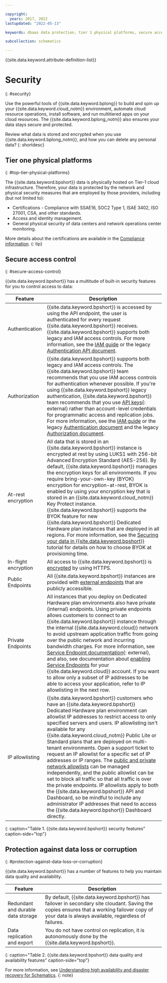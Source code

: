 ```yaml
---

copyright:
  years: 2017, 2022
lastupdated: "2022-05-13"

keywords: dbaas data protection, tier 1 physical platforms, secure access control, data loss, corruption, byok, encryption, protection 

subcollection: schematics

---
```


{{site.data.keyword.attribute-definition-list}}

# Security
{: #security}

Use the powerful tools of {{site.data.keyword.bplong}} to build and spin up your {{site.data.keyword.cloud_notm}} environment, automate cloud resource operations, install software, and run multitiered apps on your cloud resources. The {{site.data.keyword.bplong_notm}} also ensures your data stays secure and protected.

Review what data is stored and encrypted when you use {{site.data.keyword.bplong_notm}}, and how you can delete any personal data? 
{: shortdesc}

## Tier one physical platforms
{: #top-tier-physical-platforms}

The {{site.data.keyword.bpshort}} data is physically hosted on Tier-1 cloud infrastructure. Therefore, your data is protected by the network and physical security measures that are employed by those providers, including (but not limited to):

- Certifications - Compliance with SSAE16, SOC2 Type 1, ISAE 3402, ISO 27001, CSA, and other standards.
- Access and identity management.
- General physical security of data centers and network operations center monitoring.

More details about the certifications are available in the [Compliance information](/docs/security-compliance?topic=security-compliance-getting-started).
{: tip}

## Secure access control
{: #secure-access-control}

{{site.data.keyword.bpshort}} has a multitude of built-in security features for you to control access to data:

Feature | Description
--------|------------
Authentication | {{site.data.keyword.bpshort}} is accessed by using the API endpoint, the user is authenticated for every request {{site.data.keyword.bpshort}} receives. {{site.data.keyword.bpshort}} supports both legacy and IAM access controls. For more information, see the [IAM guide](/docs/account?topic=account-userroles) or the legacy [Authentication API document](/apidocs/schematics/schematics#authentication).
Authorization | {{site.data.keyword.bpshort}} supports both legacy and IAM access controls. The {{site.data.keyword.bpshort}} team recommends that you use IAM access controls for authentication whenever possible. If you're using {{site.data.keyword.bpshort}} legacy authentication, {{site.data.keyword.bpshort}} team recommends that you use [API keys](/apidocs/schematics/schematics#introduction){: external} rather than account-level credentials for programmatic access and replication jobs. For more information, see the [IAM guide](/docs/schematics?topic=schematics-access) or the legacy [Authentication document](/docs/schematics?topic=schematics-setup-api) and the legacy [Authorization document](/apidocs/schematics/schematics#authorization).
At-rest encryption | All data that is stored in an {{site.data.keyword.bpshort}} instance is encrypted at rest by using LUKS1 with 256-bit Advanced Encryption Standard (AES-256). By default, {{site.data.keyword.bpshort}} manages the encryption keys for all environments. If you require bring-your-own-key (BYOK) encryption for encryption-at-rest, BYOK is enabled by using your encryption key that is stored in an {{site.data.keyword.cloud_notm}} Key Protect instance. {{site.data.keyword.bpshort}} supports the BYOK feature for new {{site.data.keyword.bpshort}} Dedicated Hardware plan instances that are deployed in all regions. For more information, see the [Securing your data in {{site.data.keyword.bpshort}}](/docs/schematics?topic=schematics-secure-data) tutorial for details on how to choose BYOK at provisioning time. 
In-flight encryption | All access to {{site.data.keyword.bpshort}} is [encrypted](/docs/schematics?topic=schematics-secure-data#pi-encrypt) by using HTTPS.
Public Endpoints | All {{site.data.keyword.bpshort}} instances are provided with [external endpoints](/docs/schematics?topic=schematics-secure-data#pi-location) that are publicly accessible. 
Private Endpoints | All instances that you deploy on Dedicated Hardware plan environments also have private (internal) endpoints. Using private endpoints allows customers to connect to an {{site.data.keyword.bpshort}} instance through the internal {{site.data.keyword.cloud}} network to avoid upstream application traffic from going over the public network and incurring bandwidth charges. For more information, see [Service Endpoint documentation](/docs/schematics?topic=schematics-private-endpoints){: external}, and also, see documentation about [enabling Service Endpoints](/docs/schematics?topic=schematics-secure-data#pi-location) for your {{site.data.keyword.cloud}} account. If you want to allow only a subset of IP addresses to be able to access your application, refer to IP allowlisting in the next row.
IP allowlisting | {{site.data.keyword.bpshort}} customers who have an {{site.data.keyword.bpshort}} Dedicated Hardware plan environment can allowlist IP addresses to restrict access to only specified servers and users. IP allowlisting isn't available for any {{site.data.keyword.cloud_notm}} Public Lite or Standard plans that are deployed on multi-tenant environments. Open a support ticket to request an IP allowlist for a specific set of IP addresses or IP ranges. The [public and private network allowlists](/docs/schematics?topic=schematics-secure-data#pi-location) can be managed independently, and the public allowlist can be set to block all traffic so that all traffic is over the private endpoints. IP allowlists apply to both the {{site.data.keyword.bpshort}} API and Dashboard, so be mindful to include any administrator IP addresses that need to access the {{site.data.keyword.bpshort}} Dashboard directly. 
{: caption="Table 1. {{site.data.keyword.bpshort}} security features" caption-side="top"}

## Protection against data loss or corruption
{: #protection-against-data-loss-or-corruption}

{{site.data.keyword.bpshort}} has a number of features to help you maintain data quality and availability.

Feature | Description
--------|------------
Redundant and durable data storage | By default, {{site.data.keyword.bpshort}} has failover in secondary site cloudant. Saving the copies ensures that a working failover copy of your data is always available, regardless of failures.
Data replication and export | You do not have control on replication, it is autonomously done by the {{site.data.keyword.bpshort}}.
{: caption="Table 2. {{site.data.keyword.bpshort}} data quality and availability features" caption-side="top"}

For more information, see [Understanding high availability and disaster recovery for Schematics](/docs/schematics?topic=schematics-high-availability).
{: note}
